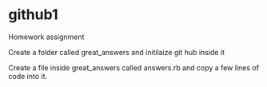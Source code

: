 # github1
Homework assignment

Create a folder called great_answers and initilaize git hub inside it

Create a file inside great_answers called answers.rb and copy a few lines of code into it. 
